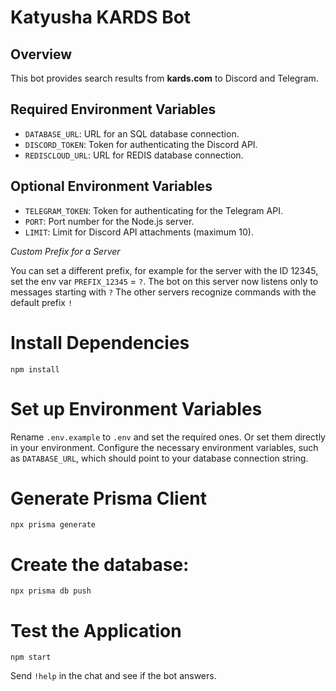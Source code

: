 # Katyusha KARDS Bot

## Overview

This bot provides search results from **kards.com** to Discord and Telegram.

## Required Environment Variables

- `DATABASE_URL`: URL for an SQL database connection.
- `DISCORD_TOKEN`: Token for authenticating the Discord API.
- `REDISCLOUD_URL`: URL for REDIS database connection.

## Optional Environment Variables
- `TELEGRAM_TOKEN`: Token for authenticating for the Telegram API.
- `PORT`: Port number for the Node.js server.
- `LIMIT`: Limit for Discord API attachments (maximum 10).

 *Custom Prefix for a Server*

You can set a different prefix, 
for example for the server with the ID 12345, 
set the env var `PREFIX_12345` = `?`.
The bot on this server now listens only to messages starting with `?`
The other servers recognize commands with the default prefix `!`

# Install Dependencies
`npm install`

# Set up Environment Variables

Rename `.env.example` to `.env` and set the required ones. Or set them directly in your environment.
Configure the necessary environment variables, such as `DATABASE_URL`, which should point to your database connection string.

# Generate Prisma Client
``npx prisma generate``

# Create the database:
`npx prisma db push`

# Test the Application
`npm start`

Send `!help` in the chat and see if the bot answers.


